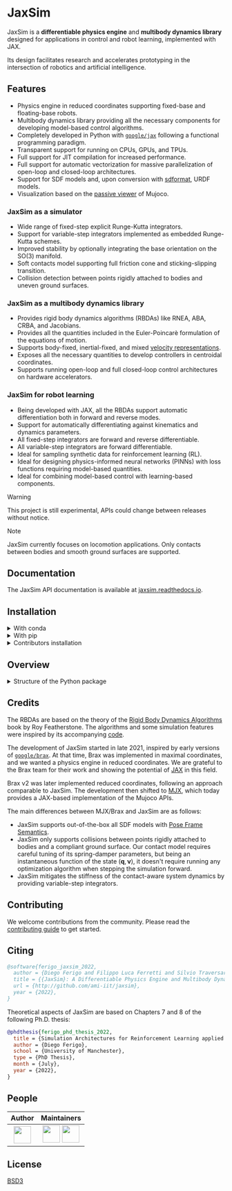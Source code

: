 # JaxSim

JaxSim is a **differentiable physics engine** and **multibody dynamics library** designed for applications in control and robot learning, implemented with JAX.

Its design facilitates research and accelerates prototyping in the intersection of robotics and artificial intelligence.

## Features

- Physics engine in reduced coordinates supporting fixed-base and floating-base robots.
- Multibody dynamics library providing all the necessary components for developing model-based control algorithms.
- Completely developed in Python with [`google/jax`][jax] following a functional programming paradigm.
- Transparent support for running on CPUs, GPUs, and TPUs.
- Full support for JIT compilation for increased performance.
- Full support for automatic vectorization for massive parallelization of open-loop and closed-loop architectures.
- Support for SDF models and, upon conversion with [sdformat][sdformat], URDF models.
- Visualization based on the [passive viewer][passive_viewer_mujoco] of Mujoco.

### JaxSim as a simulator

- Wide range of fixed-step explicit Runge-Kutta integrators.
- Support for variable-step integrators implemented as embedded Runge-Kutta schemes.
- Improved stability by optionally integrating the base orientation on the $\text{SO}(3)$ manifold.
- Soft contacts model supporting full friction cone and sticking-slipping transition.
- Collision detection between points rigidly attached to bodies and uneven ground surfaces.

### JaxSim as a multibody dynamics library

- Provides rigid body dynamics algorithms (RBDAs) like RNEA, ABA, CRBA, and Jacobians.
- Provides all the quantities included in the Euler-Poincarè formulation of the equations of motion.
- Supports body-fixed, inertial-fixed, and mixed [velocity representations][notation].
- Exposes all the necessary quantities to develop controllers in centroidal coordinates.
- Supports running open-loop and full closed-loop control architectures on hardware accelerators.

### JaxSim for robot learning

- Being developed with JAX, all the RBDAs support automatic differentiation both in forward and reverse modes.
- Support for automatically differentiating against kinematics and dynamics parameters.
- All fixed-step integrators are forward and reverse differentiable.
- All variable-step integrators are forward differentiable.
- Ideal for sampling synthetic data for reinforcement learning (RL).
- Ideal for designing physics-informed neural networks (PINNs) with loss functions requiring model-based quantities.
- Ideal for combining model-based control with learning-based components.

[jax]: https://github.com/google/jax/
[sdformat]: https://github.com/gazebosim/sdformat
[notation]: https://research.tue.nl/en/publications/multibody-dynamics-notation-version-2
[passive_viewer_mujoco]: https://mujoco.readthedocs.io/en/stable/python.html#passive-viewer

> [!WARNING]
> This project is still experimental, APIs could change between releases without notice.

> [!NOTE]
> JaxSim currently focuses on locomotion applications.
> Only contacts between bodies and smooth ground surfaces are supported.

## Documentation

The JaxSim API documentation is available at [jaxsim.readthedocs.io][readthedocs].

[readthedocs]: https://jaxsim.readthedocs.io/

## Installation

<details>
<summary>With conda</summary>

You can install the project using [`conda`][conda] as follows:

```bash
conda install jaxsim -c conda-forge
```

You can enforce GPU support, if needed, by also specifying `"jaxlib = * = *cuda*"`.

</details>

<details>
<summary>With pip</summary>

You can install the project using [`pypa/pip`][pip], preferably in a [virtual environment][venv], as follows:

```bash
pip install jaxsim
```

Check [`pyproject.toml`](pyproject.toml) for the complete list of optional dependencies.
You can obtain a full installation using `jaxsim[all]`.

If you need GPU support, follow the official [installation instructions][jax_gpu] of JAX.

</details>

<details>
<summary>Contributors installation</summary>

If you want to contribute to the project, we recommend creating the following `jaxsim` conda environment first:

```bash
conda env create -f environment.yml
```

Then, activate the environment and install the project in editable mode:

```bash
conda activate jaxsim
pip install --no-deps -e .
```

</details>

[conda]: https://anaconda.org/
[pip]: https://github.com/pypa/pip/
[venv]: https://docs.python.org/3/tutorial/venv.html
[jax_gpu]: https://github.com/google/jax/#installation

## Overview

<details>
<summary>Structure of the Python package</summary>

```
# tree -L 2 -I "__pycache__" -I "__init__*" -I "__main__*" src/jaxsim

src/jaxsim
|-- api..........................# Package containing the main functional APIs.
|   |-- com.py...................# |-- APIs for computing quantities related to the center of mass.
|   |-- common.py................# |-- Common utilities used in the current package.
|   |-- contact.py...............# |-- APIs for computing quantities related to the collidable points.
|   |-- data.py..................# |-- Class storing the data of a simulated model.
|   |-- frame.py.................# |-- APIs for computing quantities related to additional frames.
|   |-- joint.py.................# |-- APIs for computing quantities related to the joints.
|   |-- kin_dyn_parameters.py....# |-- Class storing kinematic and dynamic parameters of a model.
|   |-- link.py..................# |-- APIs for computing quantities related to the links.
|   |-- model.py.................# |-- Class defining a simulated model and APIs for computing related quantities.
|   |-- ode.py...................# |-- APIs for computing quantities related to the system dynamics.
|   |-- ode_data.py..............# |-- Set of classes to store the data of the system dynamics.
|   `-- references.py............# `-- Helper class to create references (link forces and joint torques).
|-- exceptions.py................# Module containing functions to raise exceptions from JIT-compiled functions.
|-- integrators..................# Package containing the integrators used to simulate the system dynamics.
|   |-- common.py................# |-- Common utilities used in the current package.
|   |-- fixed_step.py............# |-- Fixed-step integrators (explicit Runge-Kutta schemes).
|   `-- variable_step.py.........# `-- Variable-step integrators (embedded Runge-Kutta schemes).
|-- logging.py...................# Module containing logging utilities.
|-- math.........................# Package containing mathematical utilities.
|   |-- adjoint.py...............# |-- APIs for creating and manipulating 6D transformations.
|   |-- cross.py.................# |-- APIs for computing cross products of 6D quantities.
|   |-- inertia.py...............# |-- APIs for creating and manipulating 6D inertia matrices.
|   |-- joint_model.py...........# |-- APIs defining the supported joint model and the corresponding transformations.
|   |-- quaternion.py............# |-- APIs for creating and manipulating quaternions.
|   |-- rotation.py..............# |-- APIs for creating and manipulating rotation matrices.
|   |-- skew.py..................# |-- APIs for creating and manipulating skew-symmetric matrices.
|   `-- transform.py.............# `-- APIs for creating and manipulating homogeneous transformations.
|-- mujoco.......................# Package containing utilities to interact with the Mujoco passive viewer.
|   |-- loaders.py...............# |-- Utilities for converting JaxSim models to Mujoco models.
|   |-- model.py.................# |-- Class providing high-level methods to compute quantities using Mujoco.
|   `-- visualizer.py............# `-- Class that simplifies opening the passive viewer and recording videos.
|-- parsers......................# Package containing utilities to parse model descriptions (SDF and URDF models).
|   |-- descriptions/............# |-- Package containing the intermediate representation of a model description.
|   |-- kinematic_graph.py.......# |-- Definition of the kinematic graph associated with a parsed model description.
|   `-- rod/.....................# `-- Package to create the intermediate representation from model descriptions using ROD.
|-- rbda.........................# Package containing the low-level rigid body dynamics algorithms.
|   |-- aba.py...................# |-- The Articulated Body Algorithm.
|   |-- collidable_points.py.....# |-- Kinematics of collidable points.
|   |-- contacts/................# |-- Package containing the supported contact models.
|   |-- crba.py..................# |-- The Composite Rigid Body Algorithm.
|   |-- forward_kinematics.py....# |-- Forward kinematics of the model.
|   |-- jacobian.py..............# |-- Full Jacobian and full Jacobian derivative.
|   |-- rnea.py..................# |-- The Recursive Newton-Euler Algorithm.
|   `-- utils.py.................# `-- Common utilities used in the current package.
|-- terrain......................# Package containing resources to specify the terrain.
|   `-- terrain.py...............# `-- Classes defining the supported terrains.
|-- typing.py....................# Module containing type hints.
`-- utils........................# Package of common utilities.
    |-- jaxsim_dataclass.py......# |-- Utilities to operate on pytree dataclasses.
    |-- tracing.py...............# |-- Utilities to use when JAX is tracing functions.
    `-- wrappers.py..............# `-- Utilities to wrap objects for specific use cases on pytree dataclass attributes.
```

</details>

## Credits

The RBDAs are based on the theory of the [Rigid Body Dynamics Algorithms][RBDA]
book by Roy Featherstone.
The algorithms and some simulation features were inspired by its accompanying [code][spatial_v2].

[RBDA]: https://link.springer.com/book/10.1007/978-1-4899-7560-7
[spatial_v2]: http://royfeatherstone.org/spatial/index.html#spatial-software

The development of JaxSim started in late 2021, inspired by early versions of [`google/brax`][brax].
At that time, Brax was implemented in maximal coordinates, and we wanted a physics engine in reduced coordinates.
We are grateful to the Brax team for their work and showing the potential of [JAX][jax] in this field.

Brax v2 was later implemented reduced coordinates, following an approach comparable to JaxSim.
The development then shifted to [MJX][mjx], which today provides a JAX-based implementation of the Mujoco APIs.

The main differences between MJX/Brax and JaxSim are as follows:

- JaxSim supports out-of-the-box all SDF models with [Pose Frame Semantics][PFS].
- JaxSim only supports collisions between points rigidly attached to bodies and a compliant ground surface.
  Our contact model requires careful tuning of its spring-damper parameters, but being an instantaneous
  function of the state $(\mathbf{q}, \boldsymbol{\nu})$, it doesn't require running any optimization algorithm
  when stepping the simulation forward.
- JaxSim mitigates the stiffness of the contact-aware system dynamics by providing variable-step integrators.

[brax]: https://github.com/google/brax
[mjx]: https://mujoco.readthedocs.io/en/3.0.0/mjx.html
[PFS]: http://sdformat.org/tutorials?tut=pose_frame_semantics

## Contributing

We welcome contributions from the community.
Please read the [contributing guide](./CONTRIBUTING.md) to get started.

## Citing

```bibtex
@software{ferigo_jaxsim_2022,
  author = {Diego Ferigo and Filippo Luca Ferretti and Silvio Traversaro and Daniele Pucci},
  title = {{JaxSim}: A Differentiable Physics Engine and Multibody Dynamics Library for Control and Robot Learning},
  url = {http://github.com/ami-iit/jaxsim},
  year = {2022},
}
```

Theoretical aspects of JaxSim are based on Chapters 7 and 8 of the following Ph.D. thesis:

```bibtex
@phdthesis{ferigo_phd_thesis_2022,
  title = {Simulation Architectures for Reinforcement Learning applied to Robotics},
  author = {Diego Ferigo},
  school = {University of Manchester},
  type = {PhD Thesis},
  month = {July},
  year = {2022},
}
```

## People

| Author | Maintainers |
|:------:|:-----------:|
| [<img src="https://avatars.githubusercontent.com/u/469199?v=4" width="40">][df] | [<img src="https://avatars.githubusercontent.com/u/102977828?v=4" width="40">][ff] [<img src="https://avatars.githubusercontent.com/u/469199?v=4" width="40">][df] |

[df]: https://github.com/diegoferigo
[ff]: https://github.com/flferretti

## License

[BSD3](https://choosealicense.com/licenses/bsd-3-clause/)
